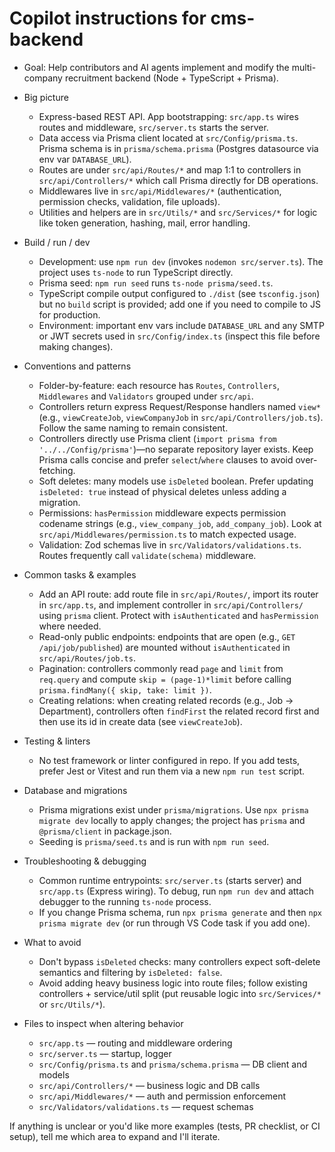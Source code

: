 # Copilot instructions for cms-backend

- Goal: Help contributors and AI agents implement and modify the multi-company recruitment backend (Node + TypeScript + Prisma).

- Big picture

  - Express-based REST API. App bootstrapping: `src/app.ts` wires routes and middleware, `src/server.ts` starts the server.
  - Data access via Prisma client located at `src/Config/prisma.ts`. Prisma schema is in `prisma/schema.prisma` (Postgres datasource via env var `DATABASE_URL`).
  - Routes are under `src/api/Routes/*` and map 1:1 to controllers in `src/api/Controllers/*` which call Prisma directly for DB operations.
  - Middlewares live in `src/api/Middlewares/*` (authentication, permission checks, validation, file uploads).
  - Utilities and helpers are in `src/Utils/*` and `src/Services/*` for logic like token generation, hashing, mail, error handling.

- Build / run / dev

  - Development: use `npm run dev` (invokes `nodemon src/server.ts`). The project uses `ts-node` to run TypeScript directly.
  - Prisma seed: `npm run seed` runs `ts-node prisma/seed.ts`.
  - TypeScript compile output configured to `./dist` (see `tsconfig.json`) but no `build` script is provided; add one if you need to compile to JS for production.
  - Environment: important env vars include `DATABASE_URL` and any SMTP or JWT secrets used in `src/Config/index.ts` (inspect this file before making changes).

- Conventions and patterns

  - Folder-by-feature: each resource has `Routes`, `Controllers`, `Middlewares` and `Validators` grouped under `src/api`.
  - Controllers return express Request/Response handlers named `view*` (e.g., `viewCreateJob`, `viewCompanyJob` in `src/api/Controllers/job.ts`). Follow the same naming to remain consistent.
  - Controllers directly use Prisma client (`import prisma from '../../Config/prisma'`)—no separate repository layer exists. Keep Prisma calls concise and prefer `select`/`where` clauses to avoid over-fetching.
  - Soft deletes: many models use `isDeleted` boolean. Prefer updating `isDeleted: true` instead of physical deletes unless adding a migration.
  - Permissions: `hasPermission` middleware expects permission codename strings (e.g., `view_company_job`, `add_company_job`). Look at `src/api/Middlewares/permission.ts` to match expected usage.
  - Validation: Zod schemas live in `src/Validators/validations.ts`. Routes frequently call `validate(schema)` middleware.

- Common tasks & examples

  - Add an API route: add route file in `src/api/Routes/`, import its router in `src/app.ts`, and implement controller in `src/api/Controllers/` using `prisma` client. Protect with `isAuthenticated` and `hasPermission` where needed.
  - Read-only public endpoints: endpoints that are open (e.g., `GET /api/job/published`) are mounted without `isAuthenticated` in `src/api/Routes/job.ts`.
  - Pagination: controllers commonly read `page` and `limit` from `req.query` and compute `skip = (page-1)*limit` before calling `prisma.findMany({ skip, take: limit })`.
  - Creating relations: when creating related records (e.g., Job -> Department), controllers often `findFirst` the related record first and then use its id in create data (see `viewCreateJob`).

- Testing & linters

  - No test framework or linter configured in repo. If you add tests, prefer Jest or Vitest and run them via a new `npm run test` script.

- Database and migrations

  - Prisma migrations exist under `prisma/migrations`. Use `npx prisma migrate dev` locally to apply changes; the project has `prisma` and `@prisma/client` in package.json.
  - Seeding is `prisma/seed.ts` and is run with `npm run seed`.

- Troubleshooting & debugging

  - Common runtime entrypoints: `src/server.ts` (starts server) and `src/app.ts` (Express wiring). To debug, run `npm run dev` and attach debugger to the running `ts-node` process.
  - If you change Prisma schema, run `npx prisma generate` and then `npx prisma migrate dev` (or run through VS Code task if you add one).

- What to avoid

  - Don't bypass `isDeleted` checks: many controllers expect soft-delete semantics and filtering by `isDeleted: false`.
  - Avoid adding heavy business logic into route files; follow existing controllers + service/util split (put reusable logic into `src/Services/*` or `src/Utils/*`).

- Files to inspect when altering behavior
  - `src/app.ts` — routing and middleware ordering
  - `src/server.ts` — startup, logger
  - `src/Config/prisma.ts` and `prisma/schema.prisma` — DB client and models
  - `src/api/Controllers/*` — business logic and DB calls
  - `src/api/Middlewares/*` — auth and permission enforcement
  - `src/Validators/validations.ts` — request schemas

If anything is unclear or you'd like more examples (tests, PR checklist, or CI setup), tell me which area to expand and I'll iterate.
